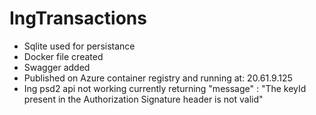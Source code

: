 # IngTransactions
* Sqlite used for persistance
* Docker file created
* Swagger added
* Published on Azure container registry and running at: 20.61.9.125
* Ing psd2 api not working currently returning "message" : "The keyId present in the Authorization Signature header is not valid"
